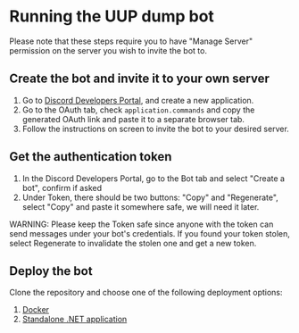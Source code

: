 # Running the UUP dump bot

Please note that these steps require you to have "Manage Server" permission on the server you wish to invite the bot to.

## Create the bot and invite it to your own server
  1. Go to [Discord Developers Portal](https://discord.com/developers), and create a new application.
  2. Go to the OAuth tab, check `application.commands` and copy the generated OAuth link and paste it to a separate browser tab.
  3. Follow the instructions on screen to invite the bot to your desired server.

## Get the authentication token
  1. In the Discord Developers Portal, go to the Bot tab and select "Create a bot", confirm if asked
  2. Under Token, there should be two buttons: "Copy" and "Regenerate", select "Copy" and paste it somewhere safe, we will need it later.

WARNING: Please keep the Token safe since anyone with the token can send messages under your bot's credentials. If you found your token stolen, select Regenerate to invalidate the stolen one and get a new token.

## Deploy the bot
Clone the repository and choose one of the following deployment options:
  1. [Docker](/docs/running/docker.md)
  2. [Standalone .NET application](/docs/running/standalone.md)
